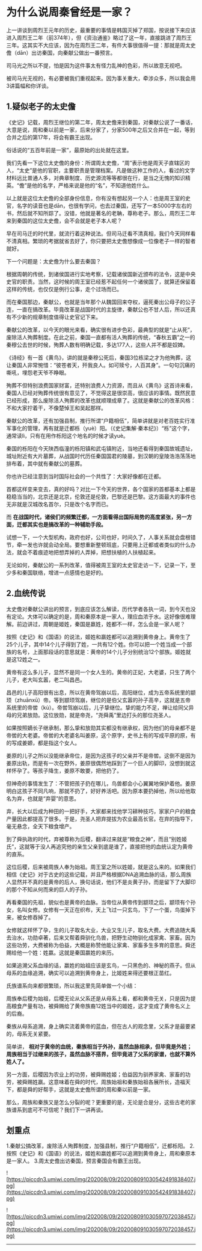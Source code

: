 # 为什么说周秦曾经是一家？

上一讲谈到周烈王元年的历史，最重要的事情是韩国灭掉了郑国，按说接下来应该进入周烈王二年（前374年），但《资治通鉴》略过了这一年，直接跳进了周烈王三年。这其实不大应该，因为在周烈王二年，有件大事很值得一提：那就是周太史儋（dān）出访秦国，向秦献公做出一番预言。

司马光之所以不提，怕是因为这件事太有怪力乱神的色彩，所以故意无视吧。

被司马光无视的，有必要被我们重视起来。因为事关重大，牵涉众多，所以我会用3讲篇幅和你详谈。

## 1.疑似老子的太史儋

《史记》记载，周烈王继位的第二年，周太史儋来到秦国，对秦献公说了一番话，大意是说，周和秦以前是一家，后来分家了，分家500年之后又合并在一起，等到合并之后的第17年，将会有霸王出现。

俗话说的“五百年前是一家”，最原始的出处就在这里。

我们先看一下这位太史儋的身份：所谓周太史儋，“周”表示他是周天子直辖区的人，“太史”是他的官职，主要职责是管理档案。凡是做这种工作的人，看过的文字材料远比普通人多，对典章制度、历史源流等等都很在行，是当之无愧的知识精英。“儋”是他的名字，严格来说是他的“名”，不知道他姓什么。

以上就是这位太史儋的全部身份信息，你有没有想起另一个人：也是周王室的史官，名字的读音也是dān，也很有学问，也去过秦国，还写了一本5000字左右的书，然后就不知所踪了。没错，他就是著名的老聃，尊称老子。那么，周烈王二年来到秦国的这位太史儋，会不会就是老子本人呢？

早在司马迁的时代里，就流行着这种说法。但司马迁看不清真相，我们今天同样看不清真相。繁琐的考据就省去好了，你只要把太史儋想像成一位像老子一样的智者就好。

下一个问题是：太史儋为什么要去秦国？

根据周朝的传统，到诸侯国进行实地考察，记载诸侯国新近颁布的法令，这是中央史官的职责。当然，这时候的周王室已经惹不起任何一个诸侯国了，就算还保留着这样的传统，也仅仅是例行公事，走个过场而已。

而在秦国那边，秦献公，也就是当年那个从魏国回来夺权，逼死秦出公母子的公子连，一直在搞改革。毕竟改革是战国时代的主旋律，秦献公也不甘人后，所以还真有不少新的规章制度值得让史官记下来。

秦献公的改革，以今天的眼光来看，确实很有进步色彩，最典型的就是“止从死”，废除活人殉葬制度。在此之前，秦国一直都有活人殉葬的传统，“春秋五霸”之一的秦穆公去世的时候，殉葬人数有明确记载，多达177人，这些人并不都是奴婢。

《诗经》有一首《黄鸟》，讲的就是秦穆公死后，秦国3位栋梁之才为他殉葬，这让秦国人非常惋惜：“彼苍者天，歼我良人。如可赎兮，人百其身”。一句句沉痛的嘶吼，埋怨老天爷不睁眼。

殉葬不但特别浪费国家财富，还特别浪费人力资源，而且从《黄鸟》这首诗来看，秦国人已经对殉葬传统很有意见了，不觉得这是很崇高，很应该的事情。既然民意已经形成，那么废除活人殉葬的改革也就顺理成章了。这就是秦献公的改革风格：不和大家拧着干，不像楚悼王和吴起那样。

秦献公的改革，还有加强县制，推行所谓“户籍相伍”，简单讲就是对老百姓实行准军事化的管理，再有就是迁都栎（yuè）阳。（《史记集解·秦本纪》）“栎”这个字，通常读lì，只有在用作栎阳这个地名的时候才读yuè。

秦国的栎阳在今天陕西临潼的栎阳镇和武屯镇附近，当地还看得到秦国故城遗址，城址附近有大片墓葬，从战国时代历任秦国国君的陵墓，到汉朝的皇陵浩浩荡荡地排布着，其中就有秦献公的墓葬。

你也许已经注意到当时国际社会的一个共性了：大家好像都在迁都。

首都这样变来变去，真的好吗？对比一下今天的世界，各个国家的首都基本上都是稳稳当当的，北京还是北京，伦敦还是伦敦，巴黎还是巴黎。这方面最大的事件也无非就是汉城改名首尔，只是改个名字而已。

而 **在战国时代，诸侯们的频繁迁都，一方面看得出国际局势的高度紧张，另一方面，迁都其实也是搞改革的一种辅助手段。**

试想一下，一个大型机构，政府也好，公司也好，时间久了，人事关系就会盘根错节，牵一发也许就会动全局。要想重新整顿班底，只要用上迁都或者类似的什么办法，就会不着痕迹地把想弄掉的人弄掉，把想扶植的人扶植起来。

无论如何，秦献公的一系列改革，值得被周王室的太史官走访一下，记录一下，至少多和秦国联络，增进一点感情也是好的。

## 2.血统传说

太史儋对秦献公讲出的预言，到底应该怎么解读，历代学者各执一词，到今天也没有定论。大体可以确定的是，周和秦原本是一家人，理应血浓于水。这好像很难理解。前边讲过，周朝是姬姓，秦国是嬴姓，姓都不一样，怎么会是一家人呢？

按照《史记》和《国语》的说法，姬姓和嬴姓都可以追溯到黄帝身上。黄帝生了25个儿子，其中14个儿子得到了姓，一共有12个姓。你可以把一个姓当成一个部族的名号，上面那段话的意思就是：黄帝的14个儿子分别统治12个部族。姬姓就是这12姓之一。

黄帝有这么多儿子，显然不是同一个女人生的。黄帝的正妃，大老婆，只生了两个儿子，老大叫玄嚣，老二叫昌邑。

昌邑的儿子高阳很有出息，所以在黄帝驾崩以后，高阳继位，成为五帝系统里的颛顼（zhuānxū）帝。等到颛顼驾崩，继位的是伯父玄嚣的孙子高辛，这就是五帝系统里的帝喾（kù）。帝喾驾崩以后，儿子挚继位。挚的能力不足，禅让给同父异母的兄弟放勋。这位放勋，就是帝尧，“尧舜禹”里边打头的那位尧圣人。

如果按照嫡长子继承制，那么挚和放勋其实都没有继承权，因为他们的母亲都不是帝喾的大老婆。帝喾的大老婆名叫姜原，这个原字，史书上有的写成平原的原，有的写成姜嫄，都是指这个女人。

姜原的儿子之所以没能继承帝位，是因为这孩子的父亲并不是帝喾。这倒不是因为姜原出轨，而是有一次在野外，姜原很偶然地踩到了一个巨人的脚印，没想到就这样怀孕了。等孩子降生，姜原不敢要，把他扔了。

但神奇的事情发生了：不管把孩子扔在哪儿，鸟兽都会小心翼翼地保护着他。姜原明白这孩子不同凡响，那就不扔了，好好养活吧。因为原本要扔掉他，所以给他取名为弃，也就是“弃婴”的意思。

弃，长大以后成为种田的一把好手，大家都来找他学习耕种技巧，家家户户的粮食产量因此都提高了很多。于是，尧圣人把弃提拔为农业最高长官。在弃的指导下，毫无悬念，全天下粮食增产。

到了舜执政的时代，弃被尊称为后稷，翻译过来就是“粮食之神”，而且“别姓姬氏”，这就等于没人再追究他的亲生父亲到底是谁了，直接把他的血统认定为黄帝的直系。

这位后稷，后来被周族人奉为始祖。周王室之所以姓姬，就是这么来的。如果我们相信《史记》对于古史的这些记载，并且严格根据DNA追溯血脉的话，那么周族人显然并不真的是黄帝的后人，换句话说，他们不是炎黄子孙，而是留下了大脚印的那个不知从何而来的巨人的子孙。

再看秦国的先祖，貌似也是黄帝的血脉。当帝位从黄帝传到颛顼之后，颛顼有个孙女，名叫女修。女修有一天正在织布，天上飞过一只玄鸟，下了一个蛋，鸟蛋掉下来，被女修吞掉了。

女修就这样怀了孕，生的儿子取名大业，大业又生儿子，取名大费。大费追随大禹去治水，功勋卓著，后来又帮着舜驯化鸟兽，把野生动物驯化成家禽、家畜。因为这些功劳，大费被称为伯益，大概是称赞他能让家禽、家畜多生多育的意思。舜还赐给他一个姓：姓嬴。这就是秦国嬴姓的来历。

如果追溯父系血缘的话，嬴姓的始祖应该是玄鸟，一只黑色的、神秘的燕子。但从母系的血缘追溯，确实可以追溯到黄帝身上，比姬姓来得还要根正苗红。

氏族谱系向来都很繁琐，所以我这里先简单做一个小结：

周族奉后稷为始祖，后稷无论从父系还是从母系上看，都和黄帝无关，只是因为提高粮食产量有功，被舜赐给了黄帝族裔12姓当中的姬姓，这才变成了黄帝名义上的后裔。

秦族从母系追溯，身上确实流着黄帝的蓝血，但在古人的观念里，父系才是最要紧的，母系无关紧要。

简单讲， **相对于黄帝的血统，秦族相当于外孙，虽然血脉相承，但毕竟是外姓；周族相当于过继来的孩子，虽然血脉不搭界，但毕竟进了父系的家谱，也就不算外姓人了。**

另一方面，后稷因为农业上的功劳，被舜赐姓姬；伯益因为驯养家禽、家畜的功劳，被舜赐姓嬴。这意味着在舜的时代，周族始祖和秦族始祖各展所长，造福天下，都是舜的好帮手，这就是太史儋所谓的周和秦以前是一家。

那么，周族和秦族又是怎么分裂的呢？更重要的是，无论是合是分，这些古老的家族谱系到底可不可信呢？我们下一讲再谈。

## 划重点

1.秦献公搞改革，废除活人殉葬制度，加强县制，推行“户籍相伍”，迁都栎阳。
2.按照《史记》和《国语》的说法，姬姓和嬴姓都可以追溯到黄帝身上，周和秦原本是一家人。
3.周太史儋出访秦国，预言秦国会有霸王出现。

![https://piccdn3.umiwi.com/img/202008/09/202008091030542491838407.jpg](https://piccdn3.umiwi.com/img/202008/09/202008091030542491838407.jpg)

![https://piccdn3.umiwi.com/img/202008/09/202008091030597072038457.jpg](https://piccdn3.umiwi.com/img/202008/09/202008091030597072038457.jpg)

---
